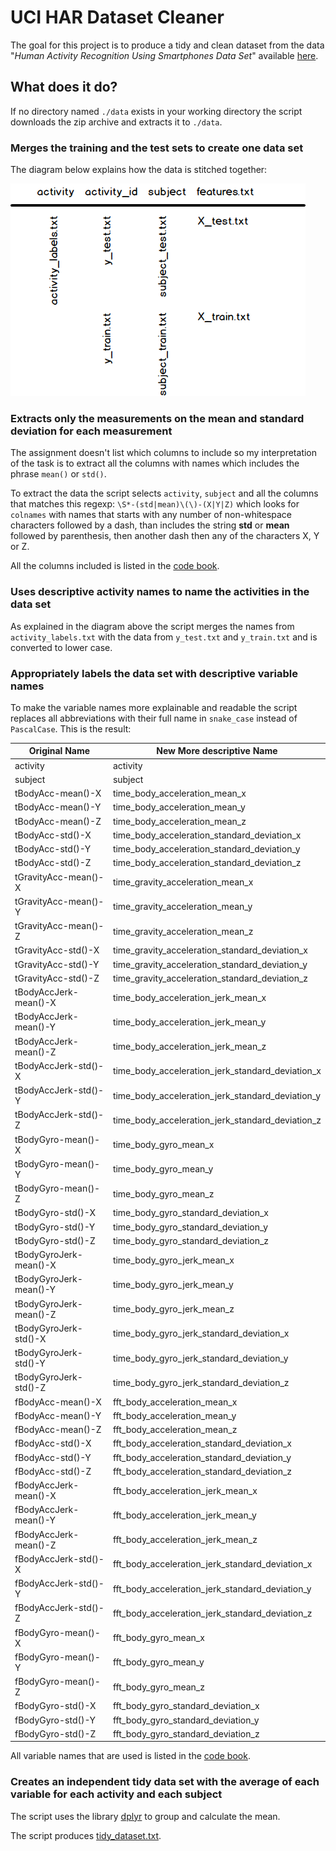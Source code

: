 # UCI HAR Dataset Cleaner

The goal for this project is to produce a tidy and clean dataset from the data "_Human Activity Recognition Using Smartphones Data Set_" available [here](https://d396qusza40orc.cloudfront.net/getdata%2Fprojectfiles%2FUCI%20HAR%20Dataset.zip).



## What does it do?
If no directory named `./data` exists in your working directory the script downloads the zip archive and extracts it to `./data`.



### Merges the training and the test sets to create one data set

The diagram below explains how the data is stitched together:

![Diagram over data structure](data_stitching.png)



### Extracts only the measurements on the mean and standard deviation for each measurement

The assignment doesn't list which columns to include so my interpretation of the task is to extract all the columns with names which includes the phrase `mean()` or `std()`.

To extract the data the script selects `activity`, `subject` and all the columns that matches this regexp: `\S*-(std|mean)\(\)-(X|Y|Z)` which looks for `colnames` with names that starts with any number of non-whitespace characters followed by a dash, than includes the string **std** or **mean** followed by parenthesis, then another dash then any of the characters X, Y or Z.

All the columns included is listed in the [code book](https://github.com/olkarls/UCIHARDatasetCleaner/blob/master/code_book.md).



### Uses descriptive activity names to name the activities in the data set

As explained in the diagram above the script merges the names from `activity_labels.txt` with the data from `y_test.txt` and `y_train.txt` and is converted to lower case.



### Appropriately labels the data set with descriptive variable names

To make the variable names more explainable and readable the script replaces all abbreviations with their full name in `snake_case` instead of `PascalCase`. This is the result:

|Original Name         |New More descriptive Name                       |
|----------------------|------------------------------------------------|
|activity              |activity                                        |
|subject               |subject                                         |
|tBodyAcc-mean()-X     |time_body_acceleration_mean_x                   |
|tBodyAcc-mean()-Y     |time_body_acceleration_mean_y                   |
|tBodyAcc-mean()-Z     |time_body_acceleration_mean_z                   |
|tBodyAcc-std()-X      |time_body_acceleration_standard_deviation_x     |
|tBodyAcc-std()-Y      |time_body_acceleration_standard_deviation_y     |
|tBodyAcc-std()-Z      |time_body_acceleration_standard_deviation_z     |
|tGravityAcc-mean()-X  |time_gravity_acceleration_mean_x                |
|tGravityAcc-mean()-Y  |time_gravity_acceleration_mean_y                |
|tGravityAcc-mean()-Z  |time_gravity_acceleration_mean_z                |
|tGravityAcc-std()-X   |time_gravity_acceleration_standard_deviation_x  |
|tGravityAcc-std()-Y   |time_gravity_acceleration_standard_deviation_y  |
|tGravityAcc-std()-Z   |time_gravity_acceleration_standard_deviation_z  |
|tBodyAccJerk-mean()-X |time_body_acceleration_jerk_mean_x              |
|tBodyAccJerk-mean()-Y |time_body_acceleration_jerk_mean_y              |
|tBodyAccJerk-mean()-Z |time_body_acceleration_jerk_mean_z              |
|tBodyAccJerk-std()-X  |time_body_acceleration_jerk_standard_deviation_x|
|tBodyAccJerk-std()-Y  |time_body_acceleration_jerk_standard_deviation_y|
|tBodyAccJerk-std()-Z  |time_body_acceleration_jerk_standard_deviation_z|
|tBodyGyro-mean()-X    |time_body_gyro_mean_x                           |
|tBodyGyro-mean()-Y    |time_body_gyro_mean_y                           |
|tBodyGyro-mean()-Z    |time_body_gyro_mean_z                           |
|tBodyGyro-std()-X     |time_body_gyro_standard_deviation_x             |
|tBodyGyro-std()-Y     |time_body_gyro_standard_deviation_y             |
|tBodyGyro-std()-Z     |time_body_gyro_standard_deviation_z             |
|tBodyGyroJerk-mean()-X|time_body_gyro_jerk_mean_x                      |
|tBodyGyroJerk-mean()-Y|time_body_gyro_jerk_mean_y                      |
|tBodyGyroJerk-mean()-Z|time_body_gyro_jerk_mean_z                      |
|tBodyGyroJerk-std()-X |time_body_gyro_jerk_standard_deviation_x        |
|tBodyGyroJerk-std()-Y |time_body_gyro_jerk_standard_deviation_y        |
|tBodyGyroJerk-std()-Z |time_body_gyro_jerk_standard_deviation_z        |
|fBodyAcc-mean()-X     |fft_body_acceleration_mean_x                    |
|fBodyAcc-mean()-Y     |fft_body_acceleration_mean_y                    |
|fBodyAcc-mean()-Z     |fft_body_acceleration_mean_z                    |
|fBodyAcc-std()-X      |fft_body_acceleration_standard_deviation_x      |
|fBodyAcc-std()-Y      |fft_body_acceleration_standard_deviation_y      |
|fBodyAcc-std()-Z      |fft_body_acceleration_standard_deviation_z      |
|fBodyAccJerk-mean()-X |fft_body_acceleration_jerk_mean_x               |
|fBodyAccJerk-mean()-Y |fft_body_acceleration_jerk_mean_y               |
|fBodyAccJerk-mean()-Z |fft_body_acceleration_jerk_mean_z               |
|fBodyAccJerk-std()-X  |fft_body_acceleration_jerk_standard_deviation_x |
|fBodyAccJerk-std()-Y  |fft_body_acceleration_jerk_standard_deviation_y |
|fBodyAccJerk-std()-Z  |fft_body_acceleration_jerk_standard_deviation_z |
|fBodyGyro-mean()-X    |fft_body_gyro_mean_x                            |
|fBodyGyro-mean()-Y    |fft_body_gyro_mean_y                            |
|fBodyGyro-mean()-Z    |fft_body_gyro_mean_z                            |
|fBodyGyro-std()-X     |fft_body_gyro_standard_deviation_x              |
|fBodyGyro-std()-Y     |fft_body_gyro_standard_deviation_y              |
|fBodyGyro-std()-Z     |fft_body_gyro_standard_deviation_z              |

All variable names that are used is listed in the [code book](https://github.com/olkarls/UCIHARDatasetCleaner/blob/master/code_book.md).



### Creates an independent tidy data set with the average of each variable for each activity and each subject

The script uses the library [dplyr](https://cran.rstudio.com/web/packages/dplyr/) to group and calculate the mean.

The script produces [tidy_dataset.txt](https://github.com/olkarls/UCIHARDatasetCleaner/blob/master/tidy_dataset.txt).
